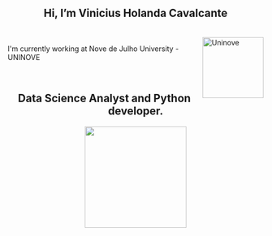 <h2 align="center">  Hi, I’m Vinicius Holanda Cavalcante </h2>

<br>
  <img align="right" width="120px" alt="Uninove" src="https://www.uninove.br/logo-uninove.svg"/>
  <p> I'm currently working at Nove de Julho University - UNINOVE </p>
</br>

<h2 align="center"> Data Science Analyst and Python developer.</h2>

<div align="center">
  <a href="https://github.com/viniciusholanda001">
  <img height="200em" src="https://github-readme-stats.vercel.app/api?username=viniciusholanda001&show_icons=true&theme=dark&count_private=true"/>
</div>
